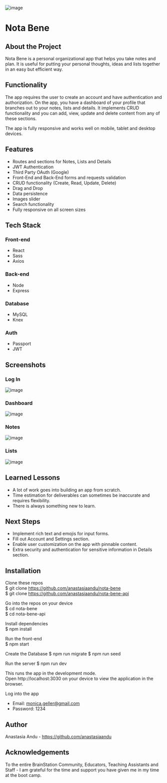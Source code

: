 ![image](./src/assets/logos/nb-logo-gradient.svg)

# **Nota Bene**

## About the Project 
Nota Bene is a personal organizational app that helps you take notes and plan. It is useful for putting your personal thoughts, ideas and lists together in an easy but efficient way.


## Functionality
The app requires the user to create an account and have authentication and authorization. On the app, you have a dashboard of your profile that branches out to your notes, lists and details. It implements CRUD functionality and you can add, view, update and delete content from any of these sections.

The app is fully responsive and works well on mobile, tablet and desktop devices.


## Features
- Routes and sections for Notes, Lists and Details
- JWT Authentication
- Third Party OAuth (Google)
- Front-End and Back-End forms and requests validation
- CRUD functionality (Create, Read, Update, Delete)
- Drag and Drop
- Data persistence
- Images slider
- Search functionality
- Fully responsive on all screen sizes


## Tech Stack 
### **Front-end**
- React 
- Sass
- Axios

### **Back-end**
- Node
- Express

### **Database**
- MySQL
- Knex

### **Auth**
- Passport
- JWT


## Screenshots
### Log In
![image](./screenshots/login.JPG)
### Dashboard
![image](./screenshots/dashboard.JPG)
### Notes
![image](./screenshots/notes.JPG)
### Lists
![image](./screenshots/lists.JPG)


## Learned Lessons
- A lot of work goes into building an app from scratch.
- Time estimation for deliverables can sometimes be inaccurate and requires flexibility.
- There is always something new to learn.


## Next Steps
- Implement rich text and emojis for input forms.
- Fill out Account and Settings section.
- Enable user customization on the app with pinnable content.
- Extra security and authentication for sensitive information in Details section.


## Installation
Clone these repos  
$ git clone https://github.com/anastasiaandu/nota-bene  
$ git clone https://github.com/anastasiaandu/nota-bene-api  

Go into the repos on your device  
$ cd nota-bene  
$ cd nota-bene-api

Install dependencies  
$ npm install

Run the front-end  
$ npm start

Create the Database 
$ npm run migrate
$ npm run seed

Run the server 
$ npm run dev  

This runs the app in the development mode.  
Open http://localhost:3030 on your device to view the application in the browser.

Log into the app
- Email: monica.geller@gmail.com
- Password: 1234 


## Author
Anastasia Andu - https://github.com/anastasiaandu


## Acknowledgements
To the entire BrainStation Community, Educators, Teaching Assistants and Staff -
I am grateful for the time and support you have given me in my time at the boot camp.
